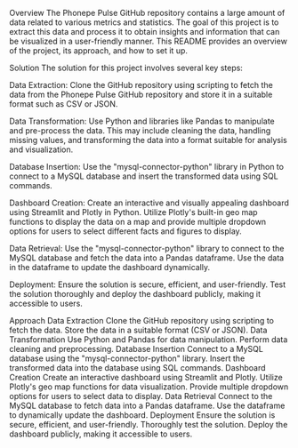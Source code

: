Overview
The Phonepe Pulse GitHub repository contains a large amount of data related to various metrics and statistics. The goal of this project is to extract this data and process it to obtain insights and information that can be visualized in a user-friendly manner. This README provides an overview of the project, its approach, and how to set it up.

Solution
The solution for this project involves several key steps:

Data Extraction: Clone the GitHub repository using scripting to fetch the data from the Phonepe Pulse GitHub repository and store it in a suitable format such as CSV or JSON.

Data Transformation: Use Python and libraries like Pandas to manipulate and pre-process the data. This may include cleaning the data, handling missing values, and transforming the data into a format suitable for analysis and visualization.

Database Insertion: Use the "mysql-connector-python" library in Python to connect to a MySQL database and insert the transformed data using SQL commands.

Dashboard Creation: Create an interactive and visually appealing dashboard using Streamlit and Plotly in Python. Utilize Plotly's built-in geo map functions to display the data on a map and provide multiple dropdown options for users to select different facts and figures to display.

Data Retrieval: Use the "mysql-connector-python" library to connect to the MySQL database and fetch the data into a Pandas dataframe. Use the data in the dataframe to update the dashboard dynamically.

Deployment: Ensure the solution is secure, efficient, and user-friendly. Test the solution thoroughly and deploy the dashboard publicly, making it accessible to users.

Approach
Data Extraction
Clone the GitHub repository using scripting to fetch the data.
Store the data in a suitable format (CSV or JSON).
Data Transformation
Use Python and Pandas for data manipulation.
Perform data cleaning and preprocessing.
Database Insertion
Connect to a MySQL database using the "mysql-connector-python" library.
Insert the transformed data into the database using SQL commands.
Dashboard Creation
Create an interactive dashboard using Streamlit and Plotly.
Utilize Plotly's geo map functions for data visualization.
Provide multiple dropdown options for users to select data to display.
Data Retrieval
Connect to the MySQL database to fetch data into a Pandas dataframe.
Use the dataframe to dynamically update the dashboard.
Deployment
Ensure the solution is secure, efficient, and user-friendly.
Thoroughly test the solution.
Deploy the dashboard publicly, making it accessible to users.
